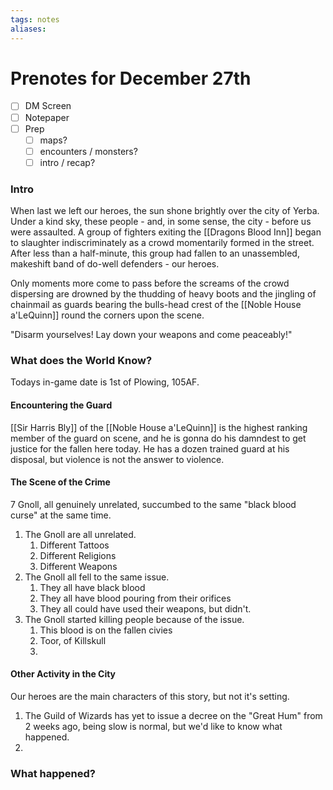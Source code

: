 ```yaml
---
tags: notes
aliases:
---
```


# Prenotes for December 27th
- [ ] DM Screen
- [ ] Notepaper
- [ ] Prep
	- [ ] maps?
	- [ ] encounters / monsters?
	- [ ] intro / recap?

### Intro

When last we left our heroes, the sun shone brightly over the city of Yerba. Under a kind sky, these people - and, in some sense, the city - before us were assaulted. A group of fighters exiting the [[Dragons Blood Inn]] began to slaughter indiscriminately as a crowd momentarily formed in the street. After less than a half-minute, this group had fallen to an unassembled, makeshift band of do-well defenders - our heroes.

Only moments more come to pass before the screams of the crowd dispersing are drowned by the thudding of heavy boots and the jingling of chainmail as guards bearing the bulls-head crest of the [[Noble House a'LeQuinn]] round the corners upon the scene.

"Disarm yourselves! Lay down your weapons and come peaceably!"

### What does the World Know?

Todays in-game date is 1st of Plowing, 105AF.

#### Encountering the Guard
[[Sir Harris Bly]] of the [[Noble House a'LeQuinn]] is the highest ranking member of the guard on scene, and he is gonna do his damndest to get justice for the fallen here today. He has a dozen trained guard at his disposal, but violence is not the answer to violence. 

#### The Scene of the Crime

7 Gnoll, all genuinely unrelated, succumbed to the same "black blood curse" at the same time.
1. The Gnoll are all unrelated.
	1. Different Tattoos
	2. Different Religions
	3. Different Weapons
2. The Gnoll all fell to the same issue.
	1. They all have black blood
	2. They all have blood pouring from their orifices
	3. They all could have used their weapons, but didn't.
3. The Gnoll started killing people because of the issue.
	1. This blood is on the fallen civies
	2. Toor, of Killskull 
	3. 

#### Other Activity in the City
Our heroes are the main characters of this story, but not it's setting.

1. The Guild of Wizards has yet to issue a decree on the "Great Hum" from 2 weeks ago, being slow is normal, but we'd like to know what happened.
2. 

### What happened?